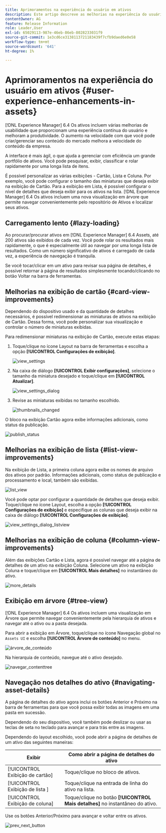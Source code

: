 ```yaml
---
title: Aprimoramentos na experiência do usuário em ativos
description: Este artigo descreve as melhorias na experiência do usuário nos ativos  [!DNL Experience Manager] 6.4.
contentOwner: AG
feature: Release Information
role: Leader,User
exl-id: 65029113-987e-46eb-86eb-8028233031f9
source-git-commit: 1e3cd6ce3138113721183439f7cfb9daed6e0e58
workflow-type: tm+mt
source-wordcount: '641'
ht-degree: 1%

---
```


# Aprimoramentos na experiência do usuário em ativos {#user-experience-enhancements-in-assets}

[!DNL Experience Manager] 6.4 Os ativos incluem várias melhorias de usabilidade que proporcionam uma experiência contínua do usuário e melhoram a produtividade. O aumento na velocidade com que você pode criar/gerenciar seu conteúdo do mercado melhora a velocidade do conteúdo da empresa.

A interface é mais ágil, o que ajuda a gerenciar com eficiência um grande portfólio de ativos. Você pode pesquisar, exibir, classificar e rolar rapidamente por uma longa lista de itens.

É possível personalizar as várias exibições - Cartão, Lista e Coluna. Por exemplo, você pode configurar o tamanho das miniaturas que deseja exibir na exibição de Cartão. Para a exibição em Lista, é possível configurar o nível de detalhes que deseja exibir para os ativos na lista. [!DNL Experience Manager] 6.4 Os ativos incluem uma nova visualização em árvore que permite navegar convenientemente pelo repositório de Ativos e localizar seus ativos.

## Carregamento lento {#lazy-loading}

Ao procurar/procurar ativos em [!DNL Experience Manager] 6.4 Assets, até 200 ativos são exibidos de cada vez. Você pode rolar os resultados mais rapidamente, o que é especialmente útil ao navegar por uma longa lista de resultados. Como um número significativo de ativos é carregado de cada vez, a experiência de navegação é tranquila.

Se você tocar/clicar em um ativo para revisar sua página de detalhes, é possível retornar à página de resultados simplesmente tocando/clicando no botão Voltar na barra de ferramentas.

## Melhorias na exibição de cartão {#card-view-improvements}

Dependendo do dispositivo usado e da quantidade de detalhes necessários, é possível redimensionar as miniaturas de ativos na exibição de Cartão. Dessa forma, você pode personalizar sua visualização e controlar o número de miniaturas exibidas.

Para redimensionar miniaturas na exibição de Cartão, execute estas etapas:

1. Toque/clique no ícone Layout na barra de ferramentas e escolha a opção **[!UICONTROL Configurações de exibição]**.

   ![view_settings](assets/view_settings.png)

1. Na caixa de diálogo **[!UICONTROL Exibir configurações]**, selecione o tamanho da miniatura desejado e toque/clique em **[!UICONTROL Atualizar]**.

   ![view_settings_dialog](assets/view_settings_dialog.png)

1. Revise as miniaturas exibidas no tamanho escolhido.

   ![thumbnails_changed](assets/thumbnails_changed.png)

O bloco na exibição Cartão agora exibe informações adicionais, como status da publicação.

![publish_status](assets/publish_status.png)

## Melhorias na exibição de lista {#list-view-improvements}

Na exibição de Lista, a primeira coluna agora exibe os nomes de arquivo dos ativos por padrão. Informações adicionais, como status de publicação e processamento e local, também são exibidas.

![list_view](assets/list_view.png)

Você pode optar por configurar a quantidade de detalhes que deseja exibir. Toque/clique no ícone Layout, escolha a opção **[!UICONTROL Configurações de exibição]** e especifique as colunas que deseja exibir na caixa de diálogo **[!UICONTROL Configurações de exibição]**.

![view_settings_dialog_listview](assets/view_settings_dialoglistview.png)

## Melhorias na exibição de coluna {#column-view-improvements}

Além das exibições Cartão e Lista, agora é possível navegar até a página de detalhes de um ativo na exibição Coluna. Selecione um ativo na exibição Coluna e toque/clique em **[!UICONTROL Mais detalhes]** no instantâneo do ativo.

![more_details](assets/more_details.png)

## Exibição em árvore {#tree-view}

[!DNL Experience Manager] 6.4 Os ativos incluem uma visualização em Árvore que permite navegar convenientemente pela hierarquia de ativos e navegar até o ativo ou a pasta desejada.

Para abrir a exibição em Árvore, toque/clique no ícone Navegação global no `Assets UI` e escolha **[!UICONTROL Árvore de conteúdo]** no menu.

![árvore_de_conteúdo](assets/content_tree.png)

Na hierarquia de conteúdo, navegue até o ativo desejado.

![navegar_contenttree](assets/navigate_contenttree.png)

## Navegação nos detalhes do ativo {#navigating-asset-details}

A página de detalhes do ativo agora inclui os botões Anterior e Próximo na barra de ferramentas para que você possa exibir todas as imagens em uma pasta em sucessão.

Dependendo do seu dispositivo, você também pode deslizar ou usar as teclas de seta no teclado para avançar e para trás entre as imagens.

Dependendo do layout escolhido, você pode abrir a página de detalhes de um ativo das seguintes maneiras:

| **Exibir** | **Como abrir a página de detalhes do ativo** |
|---|---|
| [!UICONTROL Exibição de cartão] | Toque/clique no bloco de ativos. |
| [!UICONTROL Exibição de lista  ] | Toque/clique na entrada de linha do ativo na lista. |
| [!UICONTROL Exibição de coluna] | Toque/clique no botão **[!UICONTROL Mais detalhes]** no instantâneo do ativo. |

Use os botões Anterior/Próximo para avançar e voltar entre os ativos.

![prev_next_button](assets/prev_next_buttons.png)
